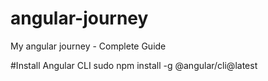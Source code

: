 # angular-journey
My angular journey - Complete Guide

#Install Angular CLI
  sudo npm install -g @angular/cli@latest
